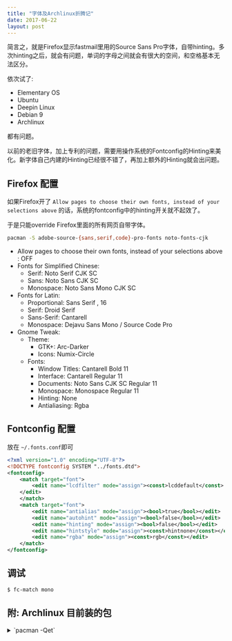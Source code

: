 ```yaml
---
title: "字体及Archlinux折腾记"
date: 2017-06-22
layout: post
---
```


简言之，就是Firefox显示fastmail里用的Source Sans Pro字体，自带hinting。多次hinting之后，就会有问题，单词的字母之间就会有很大的空间，和空格基本无法区分。


依次试了:

 - Elementary OS
 - Ubuntu
 - Deepin Linux
 - Debian 9
 - Archlinux

都有问题。


以前的老旧字体，加上专利的问题，需要用操作系统的Fontconfig的Hinting来美化。新字体自己内建的Hinting已经很不错了，再加上额外的Hinting就会出问题。

## Firefox 配置

如果Firefox开了 `Allow pages to choose their own fonts, instead of your selections above` 的话，系统的fontconfig中的hinting开关就不起效了。

于是只能override Firefox里面的所有网页自带字体。

```bash
pacman -S adobe-source-{sans,serif,code}-pro-fonts noto-fonts-cjk
```

 - Allow pages to choose their own fonts, instead of your selections above : OFF
 - Fonts for Simplified Chinese:
   - Serif: Noto Serif CJK SC
   - Sans: Noto Sans CJK SC
   - Monospace: Noto Sans Mono CJK SC
 - Fonts for Latin:
   - Proportional: Sans Serif , 16
   - Serif: Droid Serif
   - Sans-Serif: Cantarell
   - Monospace: Dejavu Sans Mono / Source Code Pro
 - Gnome Tweak:
   - Theme:
     - GTK+:  Arc-Darker
     - Icons: Numix-Circle
   - Fonts:
     - Window Titles: Cantarell Bold 11
     - Interface: Cantarell Regular 11
     - Documents: Noto Sans CJK SC Regular 11
     - Monospace: Monospace Regular 11
     - Hinting: None
     - Antialiasing: Rgba


## Fontconfig 配置


放在 `~/.fonts.conf`即可

```xml
<?xml version="1.0" encoding="UTF-8"?>
<!DOCTYPE fontconfig SYSTEM "../fonts.dtd">
<fontconfig>
	<match target="font">
		<edit name="lcdfilter" mode="assign"><const>lcddefault</const>
	</edit>
	</match>
	<match target="font">
		<edit name="antialias" mode="assign"><bool>true</bool></edit>
		<edit name="autohint" mode="assign"><bool>false</bool></edit>
		<edit name="hinting" mode="assign"><bool>false</bool></edit>
		<edit name="hintstyle" mode="assign"><const>hintnone</const></edit>
		<edit name="rgba" mode="assign"><const>rgb</const></edit>
	</match>
</fontconfig>
```


## 调试
```bash
$ fc-match mono
```

## 附: Archlinux 目前装的包

<details markdown="1"><summary> `pacman -Qet` </summary>
```
adobe-source-code-pro-fonts 2.030ro+1.050it-3
adobe-source-han-sans-cn-fonts 1.004-2
adobe-source-sans-pro-fonts 2.020ro+1.075it-2
adobe-source-serif-pro-fonts 2.000-1
alpine 2.21-1
archlinuxcn-keyring 20170522-1
autoconf 2.69-4
automake 1.15-2
baobab 3.24.0+1+g202d168-1
binwalk 2.1.1-3
bison 3.0.4-2
elvish 0.8-1
empathy 3.12.12+120+g4a4b45b94-1
eog 3.24.1-1
epiphany 3.24.2-1
fakeroot 1.21-2
fcitx-configtool 0.4.9-1
fcitx-gtk2 4.2.9.1-2
fcitx-gtk3 4.2.9.1-2
fcitx-table-extra 0.3.7-2
firefox 54.0-1
flex 2.6.4-1
gdm 3.24.2-1
gnome-backgrounds 3.24.0+2+g755b6f9-1
gnome-calculator 3.24.0+2+g0ca2919b-1
gnome-contacts 3.22.1+4+gb235b6d-1
gnome-dictionary 3.24.0+5+ga7aa054-1
gnome-disk-utility 3.24.1-1
gnome-font-viewer 3.24.0-1
gnome-screenshot 3.22.0+42+g8472361-1
gnome-shell-extensions 3.24.2-1
gnome-system-monitor 3.24.0+4+g9140c85a-1
gnome-terminal 3.24.2-1
gnome-tweak-tool 3.24.1-1
gnome-user-docs 3.24.2-1
grub 2:2.02-1
gucharmap 9.0.4-1
hexchat 2.12.4-4
inetutils 1.9.4-5
intel-ucode 20170511-1
iputils 20161105.1f2bb12-2
jfsutils 1.1.15-4
licenses 20140629-2
logrotate 3.12.2-1
lvm2 2.02.171-1
make 4.2.1-2
man-db 2.7.6.1-2
man-pages 4.11-1
mdadm 4.0-1
mousetweaks 3.12.0-2
nano 2.8.4-1
nerd-fonts-complete 1.0.0-3
net-tools 1.60.20160710git-1
netctl 1.12-2
network-manager-applet 1.8.2-1
noto-fonts-cjk 20170512-1
numix-circle-icon-theme-git 0.r16.5a11140-1
numix-gtk-theme 2.6.6-1
nvidia 381.22-3
pam_u2f 1.0.4-1
patch 2.7.5-1
pcmciautils 018-7
pkg-config 0.29.2-1
procps-ng 3.3.12-1
proxychains-ng 4.12-1
ranger 1.8.1-1
reiserfsprogs 3.6.25-1
rslsync 2.5.4-1
shadowsocks-libev 3.0.6-1
sushi 3.24.0-1
telegram-desktop 1.1.7-1
the_silver_searcher 2.0.0-1
tmux 2.5-1
totem 3.24.0-1
typora 0.9.29-2
uim 1.8.6-7
usbutils 008-1
vi 1:070224-2
vim 8.0.0628-1
weechat 1.8-2
wget 1.19.1-2
which 2.21-2
xcursor-vanilla-dmz 0.4.4-1
xdg-user-dirs-gtk 0.10+9+g5b7efc6-1
xfsprogs 4.11.0-1
yaourt 1.8.1-1
zsh 5.3.1-2
```


**Fcitx:** 由于没用X而用了Wayland，不能在`.xprofile`里加，而应该在`/etc/environment`里加:

```
$ cat /etc/environment 
export GTK_IM_MODULE=fcitx
export QT_IM_MODULE=fcitx
export XMODIFIERS=@im=fcitx
```

## 参考

 - <http://www.jinbuguo.com/gui/linux_fontconfig.html>
 - <https://gist.github.com/dantmnf/0ed6e21b6ad80bb3570a0917c9cef4bc>
 - [Bigeagle: Archlinux安装教程](https://bigeagle.me/2014/06/archlinux-install-for-beginners/)
 - [bigeagle/dotfiles](https://github.com/bigeagle/dotfiles)

